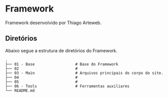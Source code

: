 # Framework
Framework desenvolvido por Thiago Arteweb.

## Diretórios
Abaixo segue a estrutura de diretórios do Framework.

    .
    ├── 01 - Base                  # Base do Framework
    ├── 02                         #
    ├── 03 - Main                  # Arquivos principais do corpo do site.
    ├── 04                         #
    ├── 05                         #
    ├── 06 - Tools                 # Ferramentas auxiliares
    └── README.md